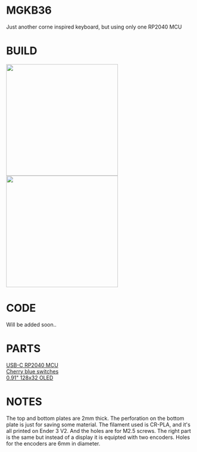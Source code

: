 # MGKB36
Just another corne inspired keyboard, but using only one RP2040 MCU

# BUILD
<img src="https://github.com/BacaR00T/mgkb36/assets/81833517/fed0c58b-1d5d-4133-b26f-df94a5fcf9e9" width="300">
<img src="https://github.com/BacaR00T/mgkb36/assets/81833517/58c78a78-24ce-4374-9e17-2aa54953b698" width="300">

# CODE
Will be added soon..
# PARTS
<a href="https://www.aliexpress.com/item/1005003928558306.html?spm=a2g0o.order_detail.order_detail_item.3.41e56368eyjngF">
USB-C RP2040 MCU
</a>
<br>
<a href="https://www.aliexpress.com/item/4000100166477.html?spm=a2g0o.productlist.main.5.696a69faVQkXfZ&algo_pvid=8d1a5038-0a2e-46a5-95ca-b83d952e902b&algo_exp_id=8d1a5038-0a2e-46a5-95ca-b83d952e902b-2&pdp_npi=3%40dis%21CZK%21135.89%21127.72%21%21%21%21%21%40212243c016879279820235527d074e%2110000000263150985%21sea%21CZ%21745647154&curPageLogUid=BhtURkaUmgDG">
Cherry blue switches
</a>
<br>
<a href="https://www.aliexpress.com/item/32777216785.html?spm=a2g0o.order_detail.order_detail_item.5.55e4f19cxqMRhA">
0.91" 128x32 OLED
</a>

# NOTES
The top and bottom plates are 2mm thick. The perforation on the bottom plate is just for saving some material. The filament used is CR-PLA, and it's all printed on Ender 3 V2. And the holes are for M2.5 screws.
The right part is the same but instead of a display it is equipted with two encoders. Holes for the encoders are 6mm in diameter.
